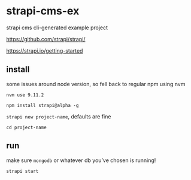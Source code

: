 # strapi-cms-ex
strapi cms cli-generated example project

https://github.com/strapi/strapi/

https://strapi.io/getting-started

## install
some issues around node version, so fell back to regular npm using nvm

`nvm use 9.11.2`

`npm install strapi@alpha -g`

`strapi new project-name`, defaults are fine

`cd project-name`

## run
make sure `mongodb` or whatever db you’ve chosen is running!

`strapi start`
